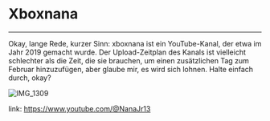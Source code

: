 # Xboxnana
_____________________________________________________________________________________________________________________________________
Okay, lange Rede, kurzer Sinn: xboxnana ist ein YouTube-Kanal, der etwa im Jahr 2019 gemacht wurde. Der Upload-Zeitplan des Kanals ist vielleicht schlechter als die Zeit, die sie brauchen, um einen zusätzlichen Tag zum Februar hinzuzufügen, aber glaube mir, es wird sich lohnen. Halte einfach durch, okay?


![IMG_1309](https://github.com/user-attachments/assets/0ff5b6a2-6dc9-41e2-bee5-30b20cbbe9dc)




link: https://www.youtube.com/@NanaJr13
